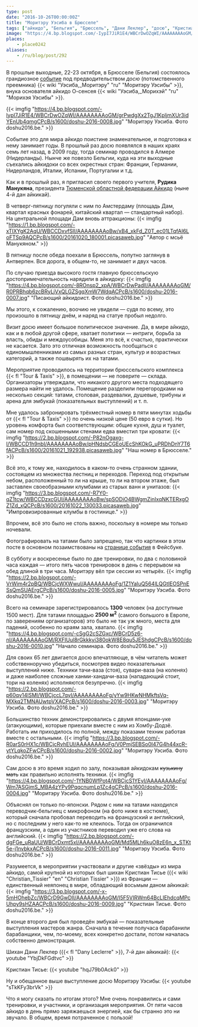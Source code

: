 ```yaml
---
type: post
date: "2016-10-26T00:00:00Z"
title: "Моритэру Уэсиба в Брюсселе"
tags: ["айкидо", "Бельгия", "Брюссель", "Дани Леклер", "досю", "Кристиан Тисье", "Моритэру Уэсиба", "Рудик Манукян", "спорт"]
image: "https://4.bp.blogspot.com/-IypI7JiR1E4/WBCrDwOZqWI/AAAAAAAAoGM/grPwdgXx2TgJ1KpljmXUr3idYEnUb4qmgCPcB/s1600/doshu-2016-0008.jpg"
places:
    - place0242
aliases:
    - /ru/blog/post/292
---
```


В прошлые выходные, 22-23 октября, в Брюсселе (Бельгия) состоялось грандиозное [событие](http://www.doshu2016.be/) под предводительством *досю* (потомственного преемника) {{< wiki "Уэсиба,_Моритэру" "ru" "Моритэру Уэсибы" >}}, внука основателя айкидо О-сенсея {{< wiki "Уэсиба,_Морихэй" "ru" "Морихэя Уэсибы" >}}.

<!--more-->

{{< imgfig "https://4.bp.blogspot.com/-IypI7JiR1E4/WBCrDwOZqWI/AAAAAAAAoGM/grPwdgXx2TgJ1KpljmXUr3idYEnUb4qmgCPcB/s1600/doshu-2016-0008.jpg" "Моритэру Уэсиба. Фото doshu2016.be." >}}

Событие это для мира айкидо поистине знаменательное, и подготовка к нему занимает годы. В прошлый раз досю появлялся в наших краях семь лет назад, в 2009 году, тогда семинар проводился в Алмере (Нидерланды). Нынче же повезло Бельгии, куда на эти выходные съехались айкидоки со всех окрестных стран: Франции, Германии, Нидерландов, Италии, Испании, Португалии и т.д.

Как и в прошлый раз, я пригласил своего первого учителя, **Рудика Манукяна**, президента [Тюменской областной федерации Айкидо](http://aikido72.ru/) (ныне 4-й дан айкикай).

В четверг-пятницу погуляли с ним по Амстердаму (площадь Дам, квартал красных фонарей, китайский квартал — стандартный набор). На центральной площади Дам вновь аттракционы:
{{< imgfig "https://1.bp.blogspot.com/-xTIXYgK2AqU/WBCCDxvfSII/AAAAAAAAoBw/xB4_xkFd_Z0T_ec01LTqfAI6LoFTSp9AQCPcB/s1600/20161020_180001.picasaweb.jpg" "Автор с мсьё Манукяном." >}}

В пятницу после обеда поехали в Брюссель, попутно заглянув в Антверпен. Вся дорога, в общем-то, не занимает и двух часов.

По случаю приезда высокого гостя главную брюссельскую достопримечательность нарядили в айкидоку:
{{< imgfig "https://4.bp.blogspot.com/-8ROnsp2_xpA/WBCrDwPadlI/AAAAAAAAoGM/R0PRBhqb6zcBRyLjVxQLGZSgqXmW7WdqACPcB/s1600/doshu-2016-0007.jpg" "Писающий айкидоист. Фото doshu2016.be." >}}

Мы этого, к сожалению, воочию не увидели — судя по всему, это произошло в пятницу днём, и наряд на статуе пробыл недолго.

Визит досю имеет большое политическое значение. Да, в мире айкидо, как и в любой другой сфере, хватает политики — интриги, борьба за власть, обиды и междоусобицы. Меня это всё, к счастью, практически не касается. Зато это отличная возможность пообщаться с единомышленниками из самых разных стран, культур и возрастных категорий, а также пошвырять их на татами.

Мероприятие проводилось на территории брюссельского комплекса {{< fl "Tour & Taxis" >}}, в помещении — не поверите — склада. Организаторы утверждали, что никакого другого места подходящего размера найти не удалось. Помещение разделили перегородками на несколько секций: татами, столовая, раздевалки, душевые, трибуны и арена для эмбукай (показательных выступлений) и т. п.

Мне удалось забронировать трёхместный номер в пяти минутах ходьбы от {{< fl "Tour & Taxis" >}} по очень низкой цене (50 евро в сутки). Но уровень комфорта был соответствующим: общие кухня, душ и туалет, сам номер под скошенными стенами едва вместил три кровати:
{{< imgfig "https://2.bp.blogspot.com/-P82nOgaxg-I/WBCCD1h9nbI/AAAAAAAAoBw/pHNdsbCGEoUEcShKOkG_uPRDhDnY7T6fACPcB/s1600/20161021_192938.picasaweb.jpg" "Наш номер в Брюсселе." >}}

Всё это, к тому же, находилось в каком-то очень странном здании, состоящем из множества лестниц и переходов. Переход под открытым небом, расположенный то ли на крыше, то ли на втором этаже, был заставлен своеобразными клумбами из старых ванн и унитазов:
{{< imgfig "https://3.bp.blogspot.com/-R7Y0-qZ1tcw/WBCCDzxcGUI/AAAAAAAAoBw/spSODiO4BWgmZinIxqNKTERxgOZ1Zd_xQCPcB/s1600/20161022_130033.picasaweb.jpg" "Импровизированные клумбы в гостинице." >}}

Впрочем, всё это было не столь важно, поскольку в номере мы только ночевали.

Фотографировать на татами было запрещено, так что картинки в этом посте в основном позаимствованы на [странице события](https://www.facebook.com/doshu2016/) в Фейсбуке.

В субботу и воскресенье было по две тренировки, по два с половиной часа каждая — итого пять часов тренировок в день с перерывом на обед длиной в три часа. Моритэру вёл три сессии из четырёх.
{{< imgfig "https://2.bp.blogspot.com/-VrWim4r2pBQ/WBCjcWXWwuI/AAAAAAAAoFg/1Z1YaIuQ564lLQGtIEOSPnESsQmSUAErgCPcB/s1600/doshu-2016-0005.jpg" "Моритэру Уэсиба. Фото doshu2016.be." >}}

Всего на семинаре зарегистрировалось **1300** человек (на доступные 1500 мест). Для татами площадью **2500 м<sup>2</sup>** (самого большого в Европе, по заверениям организаторов) это было не так уж много, места для падений, особенно по краям зала, хватало.
{{< imgfig "https://4.bp.blogspot.com/-cSgG2cSZGxc/WBCrD5z6-nI/AAAAAAAAoGM/RXFIUul8rGkkkyi380okW8E8qu5JEShdgCPcB/s1600/doshu-2016-0010.jpg" "Начало семинара. Фото doshu2016.be." >}}

Для своих 65 лет двигается досю впечатляюще, в чём читатель может собственноручно убедиться, посмотрев видео показательных выступлений ниже. Техники тачи-ваза (стоя), сувари-ваза (на коленях) и даже наиболее сложные ханми-хандачи-ваза (нападающий стоит, тори на коленях) исполняются безупречно.
{{< imgfig "https://2.bp.blogspot.com/-p60qv14lSMI/WBCjccL7qyI/AAAAAAAAoFg/yYw9HKwNHMkftsVq-MXkq2TMNAUwtpVXACPcB/s1600/doshu-2016-0003.jpg" "Моритэру Уэсиба. Фото doshu2016.be." >}}

Большинство техник демонстрировались с двумя японцами-уке (атакующими), которые приехали вместе с ним из Хомбу-Додзё. Работать им приходилось по полной, между показами техник работая вместе с остальными.
{{< imgfig "https://3.bp.blogspot.com/-R0arS0rHX1c/WBCjcRvhEUI/AAAAAAAAoFg/V0PmjSEBSo0I47G4h44xcR-ytYLqkoZFwCPcB/s1600/doshu-2016-0002.jpg" "Моритэру Уэсиба. Фото doshu2016.be." >}}

Сам досю в это время ходил по залу, показывая айкидокам ~~кузькину мать~~ как правильно исполнять техники.
{{< imgfig "https://4.bp.blogspot.com/-1YNB0WfPot4/WBCjcS1YEyI/AAAAAAAAoFg/Wm7ASGjmS_MBA4zYPy9PqqcnumLp1Zc4gCPcB/s1600/doshu-2016-0004.jpg" "Моритэру Уэсиба. Фото doshu2016.be." >}}

Объяснял он только по-японски. Рядом с ним на татами находился переводчик-бельгиец с микрофоном (на фото ниже в костюме), который сначала пробовал переводить на французский и английский, но с последним у него как-то не клеилось. Тогда он ограничился французским, а один из участников переводил уже его слова на английский.
{{< imgfig "https://2.bp.blogspot.com/-dgFGe_uRaUU/WBCrDxmt5xI/AAAAAAAAoGM/Md5MLh6kuO8zE6n_x_STKt5e-j1nvbkxACPcB/s1600/doshu-2016-0011.jpg" "Моритэру Уэсиба. Фото doshu2016.be." >}}

Разумеется, в мероприятии участвовали и другие «звёзды» из мира айкидо, самой крупной из которых был шихан Кристиан Тисье ({{< wiki "Christian_Tissier" "en" "Christian Tissier" >}}) из Франции — единственный неяпонец в мире, обладающий восьмым даном айкикай:
{{< imgfig "https://3.bp.blogspot.com/-x-5mHOhebZc/WBCrD9GwDII/AAAAAAAAoGM/I5F5VIRWm64BcLIEhdcqMPcUhpy9sHZAACPcB/s1600/doshu-2016-0009.jpg" "Кристиан Тисье. Фото doshu2016.be." >}}

В конце второго дня был проведён эмбукай — показательные выступления мастеров жанра. Сначала в течение получаса барабанили барабанщики, чем, по-моему, всех конкретно достали, потом началась собственно демонстрация.

Шихан Дани Леклер ({{< fl "Dany Leclerre" >}}, 7-й дан айкикай):
{{< youtube "YbjDkFGdtvc" >}}

Кристиан Тисье:
{{< youtube "hqJ79b0Ack0" >}}

Ну и обещанное выше выступление досю Моритэру Уэсибы:
{{< youtube "sTkKFy3brVk" >}}

Что я могу сказать по итогам этого? Мне очень понравились и сами тренировки, и участники, и организация мероприятия. От пяти часов айкидо в день прямо заряжаешься энергией, как бы странно это ни звучало. В общем, время потраченное с пользой!
